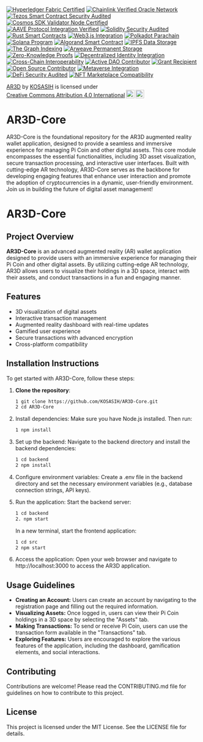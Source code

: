 [![Hyperledger Fabric Certified](https://img.shields.io/badge/Hyperledger%20Fabric-Certified-2C3E50?style=for-the-badge&logo=hyperledger&logoColor=white)](https://www.hyperledger.org/use/fabric)
[![Chainlink Verified Oracle Network](https://img.shields.io/badge/Chainlink-Verified%20Oracle%20Network-3498DB?style=for-the-badge&logo=chainlink&logoColor=white)](https://chain.link/)
[![Tezos Smart Contract Security Audited](https://img.shields.io/badge/Tezos-Smart%20Contract%20Security%20Audited-007BFF?style=for-the-badge&logo=tezos&logoColor=white)](https://tezos.com/)
[![Cosmos SDK Validator Node Certified](https://img.shields.io/badge/Cosmos%20SDK-Validator%20Node%20Certified-1ABC9C?style=for-the-badge&logo=cosmos&logoColor=white)](https://cosmos.network/)
[![AAVE Protocol Integration Verified](https://img.shields.io/badge/AAVE%20Protocol-Integration%20Verified-5865F2?style=for-the-badge&logo=aave&logoColor=white)](https://aave.com/) 
[![Solidity Security Audited](https://img.shields.io/badge/Solidity-Security%20Audited-F06292?style=for-the-badge&logo=ethereum)](https://ethereum.org/en/developers/docs/security/) 
[![Rust Smart Contracts](https://img.shields.io/badge/Rust-Smart%20Contracts-orange?style=for-the-badge&logo=rust)](https://www.rust-lang.org/)
[![Web3.js Integration](https://img.shields.io/badge/Web3.js-Integration-3C3C3D?style=for-the-badge&logo=web3.js)](https://web3js.readthedocs.io/)
[![Polkadot Parachain](https://img.shields.io/badge/Polkadot-Parachain-E6007A?style=for-the-badge&logo=polkadot)](https://polkadot.network/)
[![Solana Program](https://img.shields.io/badge/Solana-Program-4E4E9A?style=for-the-badge&logo=solana)](https://solana.com/) 
[![Algorand Smart Contract](https://img.shields.io/badge/Algorand-Smart%20Contract-0084C8?style=for-the-badge&logo=algorand)](https://www.algorand.com/) 
[![IPFS Data Storage](https://img.shields.io/badge/Data%20Storage-IPFS-blue?style=for-the-badge&logo=ipfs)](https://ipfs.io/) 
[![The Graph Indexing](https://img.shields.io/badge/Indexed%20by-The%20Graph-FF007A?style=for-the-badge&logo=thegraph)](https://thegraph.com/) 
[![Arweave Permanent Storage](https://img.shields.io/badge/Storage-Arweave-00C0FF?style=for-the-badge&logo=arweave)](https://www.arweave.org/) 
[![Zero-Knowledge Proofs](https://img.shields.io/badge/Zero%20Knowledge-Proofs-7B61FF?style=for-the-badge&logo=zeroknowledge)](https://zkproof.org/)
[![Decentralized Identity Integration](https://img.shields.io/badge/Decentralized-Identity-00BFFF?style=for-the-badge&logo=identity)](https://www.w3.org/TR/did-core/)
[![Cross-Chain Interoperability](https://img.shields.io/badge/Cross%20Chain-Interoperability-2ECC71?style=for-the-badge)](https://ethereum.org/en/developers/docs/bridges/)
[![Active DAO Contributor](https://img.shields.io/badge/DAO-Active%20Contributor-FFD700?style=for-the-badge)](https://deepdao.io/) 
[![Grant Recipient](https://img.shields.io/badge/Grant-Recipient-00A36C?style=for-the-badge)](https://ethereum.foundation/grants/) 
[![Open Source Contributor](https://img.shields.io/badge/Open%20Source-Contributor-brightgreen?style=for-the-badge&logo=github)](https://github.com/) 
[![Metaverse Integration](https://img.shields.io/badge/Metaverse-Integration-FF4500?style=for-the-badge)](https://www.investopedia.com/terms/m/metaverse.asp)
[![DeFi Security Audited](https://img.shields.io/badge/DeFi-Security%20Audited-2980B9?style=for-the-badge)](https://defisafety.com/)
[![NFT Marketplace Compatibility](https://img.shields.io/badge/NFT%20Marketplace-Compatibility-6441A5?style=for-the-badge)](https://opensea.io/) 

<p xmlns:cc="http://creativecommons.org/ns#" xmlns:dct="http://purl.org/dc/terms/"><a property="dct:title" rel="cc:attributionURL" href="https://github.com/KOSASIH/AR3D-Core">AR3D</a> by <a rel="cc:attributionURL dct:creator" property="cc:attributionName" href="https://www.linkedin.com/in/kosasih-81b46b5a">KOSASIH</a> is licensed under <a href="https://creativecommons.org/licenses/by/4.0/?ref=chooser-v1" target="_blank" rel="license noopener noreferrer" style="display:inline-block;">Creative Commons Attribution 4.0 International<img style="height:22px!important;margin-left:3px;vertical-align:text-bottom;" src="https://mirrors.creativecommons.org/presskit/icons/cc.svg?ref=chooser-v1" alt=""><img style="height:22px!important;margin-left:3px;vertical-align:text-bottom;" src="https://mirrors.creativecommons.org/presskit/icons/by.svg?ref=chooser-v1" alt=""></a></p>

# AR3D-Core
AR3D-Core is the foundational repository for the AR3D augmented reality wallet application, designed to provide a seamless and immersive experience for managing Pi Coin and other digital assets. This core module encompasses the essential functionalities, including 3D asset visualization, secure transaction processing, and interactive user interfaces. Built with cutting-edge AR technology, AR3D-Core serves as the backbone for developing engaging features that enhance user interaction and promote the adoption of cryptocurrencies in a dynamic, user-friendly environment. Join us in building the future of digital asset management!

# AR3D-Core

## Project Overview

**AR3D-Core** is an advanced augmented reality (AR) wallet application designed to provide users with an immersive experience for managing their Pi Coin and other digital assets. By utilizing cutting-edge AR technology, AR3D allows users to visualize their holdings in a 3D space, interact with their assets, and conduct transactions in a fun and engaging manner.

## Features

- 3D visualization of digital assets
- Interactive transaction management
- Augmented reality dashboard with real-time updates
- Gamified user experience
- Secure transactions with advanced encryption
- Cross-platform compatibility

## Installation Instructions

To get started with AR3D-Core, follow these steps:

1. **Clone the repository**:
   ```bash
   1 git clone https://github.com/KOSASIH/AR3D-Core.git
   2 cd AR3D-Core
   ```

2. Install dependencies: Make sure you have Node.js installed. Then run:

   ```bash
   1 npm install
   ```

3. Set up the backend: Navigate to the backend directory and install the backend dependencies:

   ```bash
   1 cd backend
   2 npm install
   ```
   
4. Configure environment variables: Create a .env file in the backend directory and set the necessary environment variables (e.g., database connection strings, API keys).

5. Run the application: Start the backend server:
   ```bash
   1 cd backend
   2. npm start
   ```
   
   In a new terminal, start the frontend application:
   ```bash
   1 cd src
   2 npm start
   ```

6. Access the application: Open your web browser and navigate to http://localhost:3000 to access the AR3D application.

## Usage Guidelines

- **Creating an Account:** Users can create an account by navigating to the registration page and filling out the required information.
- **Visualizing Assets:** Once logged in, users can view their Pi Coin holdings in a 3D space by selecting the "Assets" tab.
- **Making Transactions:** To send or receive Pi Coin, users can use the transaction form available in the "Transactions" tab.
- **Exploring Features:** Users are encouraged to explore the various features of the application, including the dashboard, gamification elements, and social interactions.

## Contributing
Contributions are welcome! Please read the CONTRIBUTING.md file for guidelines on how to contribute to this project.

## License
This project is licensed under the MIT License. See the LICENSE file for details.
